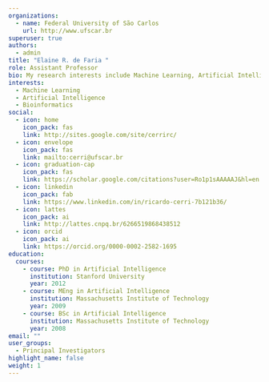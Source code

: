 ```yaml
---
organizations:
  - name: Federal University of São Carlos
    url: http://www.ufscar.br
superuser: true
authors:
  - admin
title: "Elaine R. de Faria "
role: Assistant Professor
bio: My research interests include Machine Learning, Artificial Intelligence
interests:
  - Machine Learning
  - Artificial Intelligence
  - Bioinformatics
social:
  - icon: home
    icon_pack: fas
    link: http://sites.google.com/site/cerrirc/
  - icon: envelope
    icon_pack: fas
    link: mailto:cerri@ufscar.br
  - icon: graduation-cap
    icon_pack: fas
    link: https://scholar.google.com/citations?user=Ro1p1sAAAAAJ&hl=en
  - icon: linkedin
    icon_pack: fab
    link: https://www.linkedin.com/in/ricardo-cerri-7b121b36/
  - icon: lattes
    icon_pack: ai
    link: http://lattes.cnpq.br/6266519868438512
  - icon: orcid
    icon_pack: ai
    link: https://orcid.org/0000-0002-2582-1695
education:
  courses:
    - course: PhD in Artificial Intelligence
      institution: Stanford University
      year: 2012
    - course: MEng in Artificial Intelligence
      institution: Massachusetts Institute of Technology
      year: 2009
    - course: BSc in Artificial Intelligence
      institution: Massachusetts Institute of Technology
      year: 2008
email: ""
user_groups:
  - Principal Investigators
highlight_name: false
weight: 1
---
```

